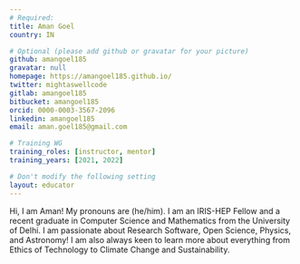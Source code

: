 ```yaml
---
# Required:
title: Aman Goel
country: IN

# Optional (please add github or gravatar for your picture)
github: amangoel185
gravatar: null
homepage: https://amangoel185.github.io/
twitter: mightaswellcode
gitlab: amangoel185
bitbucket: amangoel185
orcid: 0000-0003-3567-2096
linkedin: amangoel185
email: aman.goel185@gmail.com

# Training WG
training_roles: [instructor, mentor]
training_years: [2021, 2022]

# Don't modify the following setting
layout: educator
---
```


Hi, I am Aman! My pronouns are (he/him). I am an IRIS-HEP Fellow and a recent graduate in Computer Science and Mathematics from the University of Delhi. I am passionate about Research Software, Open Science, Physics, and Astronomy! I am also always keen to learn more about everything from Ethics of Technology to Climate Change and Sustainability.
